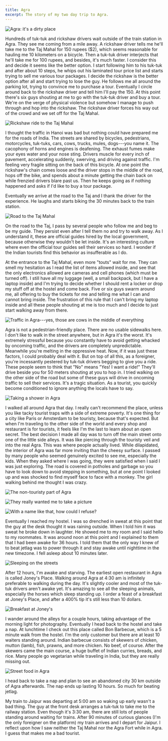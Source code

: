```yaml
---
title: Agra
excerpt: The story of my two day trip to Agra.
---
```


![Agra: it's a dirty place]

Hundreds of tuk-tuk and rickshaw drivers wait outside of the train station in Agra. They see me coming from a mile away. A rickshaw driver tells me he'll take me to the Taj Mahal for 150 rupees (\$2), which seems reasonable for hauling me 10 kilometers on a bicycle. Then a tuk-tuk driver interjects that he'll take me for 100 rupees, and besides, it's much faster. I consider this and decide it seems like the better option. I start following him to his tuk-tuk and after about 10 steps, he whips out his laminated tour price list and starts trying to sell me various tour packages. I decide the rickshaw is the better option after all and start trying to lose the guy. He follows me all around the parking lot, trying to convince me to purchase a tour. Eventually I circle around back to the rickshaw driver and tell him I'll pay the 150. At this point there's six guys shouting at me to go with the tuk-tuk driver and buy a tour. We're on the verge of physical violence but somehow I manage to push through and hop into the rickshaw. The rickshaw driver forces his way out of the crowd and we set off for the Taj Mahal.

![Rickshaw ride to the Taj Mahal]

I thought the traffic in Hanoi was bad but nothing could have prepared me for the roads of India. The streets are shared by bicycles, pedestrians, motorcycles, tuk-tuks, cars, cows, trucks, mules, dogs---you name it. The cacophony of horns and engines is deafening. The exhaust fumes make your eyes water and your nose sting. Drivers muscle for every inch of pavement, accelerating suddenly, swerving, and driving against traffic. I'm feeling very fragile sitting on the back of this bicycle. At one point the rickshaw's chain comes loose and the driver stops in the middle of the road, hops off the bike, and spends about a minute getting the chain back on while frenzied drivers blare past us. Then he keeps going as if nothing happened and asks if I'd like to buy a tour package.

Eventually we arrive at the road to the Taj and I thank the driver for the experience. He laughs and starts biking the 30 minutes back to the train station.

![Road to the Taj Mahal]

On the road to the Taj, I pass by several people who follow me and beg to be my guide. They persist even after I tell them no and try to walk away. As I understand it, these are official guides hired by the local government, because otherwise they wouldn't be let inside. It's an interesting culture where even the official tour guides sell their services so hard. I wonder if the Indian tourists find this behavior as insufferable as I do.

At the entrance to the Taj Mahal, even more "touts" wait for me. They can smell my hesitation as I read the list of items allowed inside, and see that the only electronics allowed are cameras and cell phones (which must be turned off). I still have all my luggage (well, a small backpack, but I have a laptop inside) and I'm trying to decide whether I should rent a locker or drop my stuff off at the hostel and come back. Five or six guys swarm around me, all offering to buy the tickets for me and telling me what I can and cannot bring inside. The frustration of this rule that I can't bring my laptop inside and all these people shouting at me is too much and I decide to just start walking away from there.

![Traffic in Agra---yes, those are cows in the middle of everything]

Agra is not a pedestrian-friendly place. There are no usable sidewalks here. I don't like to walk in the street anywhere, but in Agra it's the worst. It's extremely stressful because you constantly have to avoid getting whacked by oncoming traffic, and the drivers are completely unpredictable. Meanwhile you're melting in the oppressive heat. Now, if it was just these factors, I could probably deal with it. But on top of all this, as a foreigner, you're incessantly pestered by tuk-tuk drivers begging to give you a ride. These people seem to think that "No" means "Yes! I want a ride!" They'll drive beside you for 50 meters shouting at you to hop in. I tried walking on the other side of the road but some of these guys will drive in oncoming traffic to sell their services. It's a tragic situation. As a tourist, you quickly become conditioned to ignore anything the locals have to say.

![Taking a shower in Agra]

I walked all around Agra that day. I really can't recommend the place, unless you like tacky tourist traps with a side of extreme poverty. It's one thing for a city like Paris or Amsterdam to be touristy, because that's expected. But when I'm traveling to the other side of the world and every shop and restaurant is for tourists, it feels like I'm the last to learn about an open secret. The best decision I made all day was to turn off the main street onto one of the little side alleys. It was like piercing through the touristy veil and into the real Agra. This was where people actually lived. While dilapidated, the interior of Agra was far more inviting than the cheesy surface. I passed by many people who seemed genuinely excited to see me, especially the kids. When they asked where I was going, they were satisfied when I said I was just exploring. The road is covered in potholes and garbage so you have to look down to avoid stepping in something, but at one point I looked up and was shocked to find myself face to face with a monkey. The girl walking behind me thought I was crazy.

![The non-touristy part of Agra]

![They really wanted me to take a picture]

![With a name like that, how could I refuse?]

Eventually I reached my hostel. I was so drenched in sweat at this point that the guy at the desk thought it was raining outside. When I told him it was sweat he broke down in laughter. He showed me to my room and I said hello to my roommates. It was around noon at this point and I explained to them that I had been awake for 36 hours. I told them that the only way I knew of to beat jetlag was to power through it and stay awake until nighttime in the new timezone. I fell asleep about 10 minutes later.

![Sleeping on the streets]

After 12 hours, I'm awake and starving. The earliest open restaurant in Agra is called Joney's Place. Walking around Agra at 4:30 am is infinitely preferable to walking during the day. It's slightly cooler and most of the tuk-tuk drivers aren't awake yet. It's amazing to see all the sleeping animals, especially the horses which sleep standing up. I order a feast of a breakfast at Joney's Place, and after a 400% tip it's still less than 10 dollars.

![Breakfast at Joney's]

I wander around the alleys for a couple hours, taking advantage of the morning light for photography. Eventually I head back to the hostel and take a nap. At lunchtime I check out this place called Bon Barbecue, which is a 5 minute walk from the hostel. I'm the only customer but there are at least 10 waiters standing around. Indian barbecue consists of skewers of chicken, mutton (lamb), fish, prawns, and more chicken. No beef, of course. After the skewers came the main course, a huge buffet of Indian curries, breads, and rice. Many people go vegetarian while traveling in India, but they are really missing out.

![Street food in Agra]

I head back to take a nap and plan to see an abandoned city 30 km outside of Agra afterwards. The nap ends up lasting 10 hours. So much for beating jetlag.

My train to Jaipur was departing at 5:00 am so waking up early wasn't a bad thing. The guy at the front desk arranges a tuk-tuk to take me to the railway station. Even though it's 3:30 am, there are still lots of people standing around waiting for trains. After 90 minutes of curious glances (I'm the only foreigner on the platform) my train arrives and I depart for Jaipur. I reflect upon how I saw neither the Taj Mahal nor the Agra Fort while in Agra. I guess that makes me a bad tourist.

  [Agra: it's a dirty place]: https://lh3.googleusercontent.com/hWbztJzkXopTIoHm4QsbWmywyONb0_m0JQZT1SQ9QtML3AM15vNL7pNy3s9pzjWTZUDrSnY7yCIRlkL6Tw8UOrUhjc86z35Wu-hMCNW_4CvT6LxrIM1sj_hCVddAEhvvCvjuuJVQCPSkBgUDWuOb_35KsqZjEIbLJEey-bwWRUaWfKPjKAfhorf7LOyWbr1a9ArP2EeRFepvlY8TH5rFBjEeHfQsnediUK-_HVX3o-_qt90Am72M2QlLNJ4QQ4rp0BDAiXytZurNzBhc4MPvr7VYpQoXwq0I3CMwCM_uMCbkcz9VisAoO1lTybAvp8738ZNj8NrsEh7LZGFe6HWLyB07j_ssxNB0oKR1WBnVGwL8NXK5akqWBFJ7uetqULJw9X19ZyoSSPG6M-tofUvkcJx4mfF1yfR0yHkfwbYjmPdpVaDNTRSJkrKf5H567dJeoRrWOEJsf9CfYwQpFuCrbozrIa_p2s1v-LiibJ6p8e5ZPNW3srqXK0QOsjbURuJZ3NXrjiwa7jgWQxWcZh1zARXWyoOMe_Q3srz7b9LHBziLlF4u2qJ6XYxkO-qJbEa9R5RCH3ue1DvL5FRRuFwkJz_uSALlnDCPKf1yoSuc1ZcRQeKrPA=s1000
  [Rickshaw ride to the Taj Mahal]: https://lh3.googleusercontent.com/rUOKH6i1EzxQGy5f_uJeEDc40COPoyhVnfylTRa2gwTnuXE7crZJiGQcGZCZ-ROawdwlWHN0lcD0hsWC6GHNmXmTeE8zilVXcy2DUkw5l3Dl-UEy8h3PpCcD5AegRJMP71E8DLYyyn9kfyTlxQjslUeKvJTmAt8pRazSaf5g2id7LMt2FSfwNDYT4KzcOAp6XsY53Um3tVJ7bJNswsmTKJ_YOhofmWx7mnAr5pvZgId181YFAk_kctYWyngoOAuX-p_41LFPP38erHcGpkcPo4CBeOHSmRmr3NrKbuPoZ2TISFusSs0KSWjtUggFnN-GdHXe_LKTbuG0o9_KaOU2SjtJfi7MpE0enoRGPFj1tw_rlhh1sG1TpGibrYUH7oFJVXVv6U1fBFjlaKbYMRKwJKscpfWiyMMRtks5-8eP8R9R2WoTayny-IuX5ojqaAIxdZkrcX7lsN20m2onRkb4IsKhck1O8Z9oHH_JljFbLftDUMUxZXD9QBzJoX8kqebIGVtmJtedoL9KiDEZv9eKD6-4DYVMzVNlLGLOAFp2-iBxkswfHMR_qJewMpuvEo3uD5KtGOaCdacmrNYqFZhambID2eTlOGFHJp_Xjiw8-Rx1vjLBzg=s1000
  [Road to the Taj Mahal]: https://lh3.googleusercontent.com/1w4S9UUPi67RAO1o5U6b2usAZ1i5RDCp0dFQwGUuFqCbKz5J2RAuJEaFG77drf5jHmUEsx1JU7PC3RWT1TWrCUsJsuFc7LQHJ3URvP9jpyp7b8y7mlMxagiyj4PHb8zfLfNkf7KAzemPtHD_ZEE9fastgO7QWvBSNepM_hosFEj-528YV9fVfIV4R6sJojwUi2lOSJXNGjjYofHOy6dNKxSEbKQk2gUtAXyjuBoJuo_R1HGytR6rjRZp1_v5mQeLbWlluB2qZqLzk3avRTKt3uEHca_Y0--HJRJriXXheRBluCC1Xbs7gfFR_AzzJFRtMRm9Ch7fwfnmQuYOkDsrojDMAA80GJSqRVxTtlylJrite2qILeZLWW2BPF7BqDVm2MY4Q1CPMzG8O3IQvqpzwfX0Sou_S7WgDAnB9eeCQj5cMpu6hOVDICFT8yzlAHWW6c6bpq7QiZoyPLcAggd6axm2Zj_vYy1UenOzOiWqShDv4sFYlRBLMlgfgRbS3Rx6dYKQRzdm70VP9hcJ0v2m8zsNQ5f0MggsmUP218l_tMATuCd4m4lyrL90CZ4P6828Q4t74alR1XFCdV5f5yVtrXt9olnzpvQ0TrPSX1YiZ9XO-1W8Jg=s1000
  [Traffic in Agra---yes, those are cows in the middle of everything]: https://lh3.googleusercontent.com/Qz7C01POj0c_gC-KNO0rqUfs8jgjKUzmSS0Ws_1ZNWmE5KyxXvn2yBQ6ZDjo5pw1T7l-nqiiH-Pdjnha06f-s4IqmtFr6-xqyIkDK5F3rAE-UHsEzNFMKZd4hJERTPQotJgWyLx4cpeREFzUaLP9G1vt4tjikGd910_NKAl-2NdNOK0F1XyIdf26M0Cs0UP8IXje40saieqVNmNS3B4ZbesNlvNSvsi3D1J9rULM5lgnzfivFw3efk519x-N7XBONHYZ04fpxL0CYcMlwVAJcOW0jqREznkkkz5CWvO-xOL1wbipySE_tOA_eBK_x-IiBFLGqcP7wwWjEQOsJ-2faid1mfpPra4ajGoBahu3lzyPB-CMqhTinifXl6n8Sej_u6IilIz_-coZPhFf9jlklxSudoYrgH3AhESDfSREGaB05TmORuOsWlf-infZ3zGCTxFFz7L30_i0pLTHeXcQZ48wzGrZJBKGrdm2m4Hrua9fU5EDJGjxZfpY9eJnM6HmQcXbeFc-4GAfYy6jSfQd1VGIpplvCyfVr4WaZ18pxDCR9GGbmLBfQPN3j2cinkXuH3pdrnyfLeTXSDGelAuLYVCE-P9yRa-69wBWfJguIKPZX_KWHA=s1000
  [Taking a shower in Agra]: https://lh3.googleusercontent.com/nJGiM1JWPgYZH4x2-_mwdv8IdImIJS8hgUIjdTHEbHXjm9BBjYjtNU5yXf96vdkLJl5zE9VmJphoHPhKpG-9RpbNPsIIHSmUL-OSgAfyAGL8SD4oSRhBNlWltnb3LrPze1rWYFXky6tHfhddc7_yMPmKEU-NfyPAhv471OkNMU1miSk0rZwIZ07kaZ7WO1KXjQSf6v4vcrAaXKOjY2okdbOHg1SPThzZ8itEyKcaamKm6geD4AHc7owX0KtK4Bmwm0wmKZL6QnCDSP0n4yMup8bhUif94OxZvCHbt9a_Zgmk071OdJuOxe_sNlfoIcOhGw1_dKJdROjeNO1TzmKv7_t05rIx2kFNt4hVe0F4OaQZevSGwUgI_c0ZFzLBtfQBo-80npiG3WhwP4Hp3yRJH2JAkhYKTqWXVjGoWH4-BlRdgiuz-SxuxO9VBIgU713u8JQm4Susr5Gwtaa5tHx02Mn68Ual-03hHbA5fpOGJSNVP0XiBCvxUklGMRH71zASeeutqKfsB3ID5RNWzV5QkNsAtRFnAKb4WhwW59_TodvvOf03tP7eEdjFYCT4UwScSTGaCnL-HgfQB8nWM_5icY-o1wRth9MLUsNJcx-3TTdNPeUfpA=s1000
  [The non-touristy part of Agra]: https://lh3.googleusercontent.com/sL65gjuVhLFjtCDt60msxFn6RonLjl5qenxCIIjUiD7WxMX77pHJRRgt60KpJKl3xxHyLDxEeJ5UY0SWWi0B2iyQUnEdt2crBtVgpn-tsHCaf_NmU3114_rO1j_lfeBKXjeCLP9xMHxDJa_5hJSVH8IZCIm-ItSzAouXrgd4GffVIr-R-1pBzpDbxKI_caQbLlYwHBjvJnuZOTZCUOWCh0iQftMFo-uFfIhr3Ztp5kqGZu3f4E79GPW9dav8zU9Hoks6O4pbnicL9IzkXO18UUu1AC_AorVGDytKJtvCgABGjq2lrRxBMpvBn6z8VKmLuEBvi4B1Ct4uiCFedb287veeJDgy7sAVKBlo-tvGCcUUBd-wMP60yJxSXbNoPKzS6GhPMzP76aw2D423v8ib3LbLVGHaR-EjvgJY2Vqjw7blUNQSFWGV-4lwANcEYfCpU80QsBSmuvNKpI0If4oEWJMUq7FmBOmRfH3uNrBgHUIuglSTDvIZ0cPZK6NpsYCyM1UvNWsQYZowt5VVSvSeH5yo5nLZ84vM0CgZ78vIyFf9n6yJw6vmJeAXSiZ6yylNWlo1dO88GX0zJheLixqvy8PBBPueenc8M6qIFjAgJhCGA8MubA=s1000
  [They really wanted me to take a picture]: https://lh3.googleusercontent.com/LpsMOw9gOkkEzbwCkwJ4erYgBQFWGcFZDo8qGKaUaUJqDlPRQe7EpWYON-LsldKHLfC73bL6bwig8B7dxQJOxr_AyILu1mSgJ32Eq1y9mi0u477FW_A-W8nTXtv7sbTpgQ-s7Vglcg4zA-RRv27ScGwjhf8g14f5fFR6ZyQ6WUL9jX5x01bv7nI65Qy6-tpDQVSJUwVqmb7spNsKmBIiag1wwjtF98DQKZg66uLaF4EfNsHCIFkzJFauuuU97U1iNZnrnd6DXyLBeWLhRRtUaeHQKaGaZl5hKcluM4-Xwzqek7Y-TjGeJSoHNL_bSFb0t4xEo2LEMkF_-TkdKhPmk7-RtavD_N5ai5F4rFZru_FObQJb49GsrOIt37YIGc_8ElHIi1N7tc24nKhIwQkrGfkE2_gtXa6Bu6UPAnFPdokrjYpFzD8e3Yj3wpqvK9BSJL23_Bcb8LPlqCvmt7ncXKEgKKDe6m2hxMboSmom1YGGSwfYOGQXXBzZgXwFPqFDvt1s51Sisud8-SiI2nKBtrs-jNFS-vW3yVHilrezvrAId01a3P5K386jg75Yykq_J07Xn97gFDZEbM7KPJXB41C3Tfr6bl0No6CGY0jQr1K9GJKqBQ=s1000
  [With a name like that, how could I refuse?]: https://lh3.googleusercontent.com/DyejynpU6DK4Rx4SUCIABd2d-zXEFLqGBSgL_UDHYIHaCs3PVoMN2ccN9ccNeIMw0z0upxt0IYQNWdnJhDO68hJY7gOGmQr_4Ebejs5DD2tRXsXP14sPz6HimWfDQdig83wCfR14qsHUEELR3T4uYYVHQvdQY2rdglH0wz1J9wHqnwWdfZsXH7wf8VUgzSBQJP0eVIQCq5Q2B8siEUEmr6tiAOXDXZQDqTVvdjCcG0x6wvIcFtzBtfCs7lG-ypfS-s1in34UKbYe7-2jFqtJreeXAiCjaqYooq3xfSlHCIpj-Rk19Jk4pM28j5CWV4m-Fc3W24ygGM1mylFlDVAaab79bPPUEh4HIfA9V1JIdovgAw07HF5dErnRucBL4wjI1ER46v_1aVYZ4T5sbsNudwnJ2NXB6zHQxb8kjSwo75n84HoUcFGxhkG2iJhXSw9hOdVhRWtvpsAtEAiBqpgPOYSyjQRrnqa9ngiGYrCf8EmSjY2N692AvkzmK-mOIK89wu_tVikWoK-0F1u11XiDFZ32v-KxH0g0tHnL71PsFH1Yr_-ZWc9R8rKK4gYPAscdY1w25JecyVFe4THiRy8L0BDghcgwdEorLqw2jgVXIwNhBt-SXg=s1000
  [Sleeping on the streets]: https://lh3.googleusercontent.com/4EpTkfDQFnnfHnDd00NAanpEJv_24WgnIfrIsQcpVzHSrx5YVqhgybef7v6LUzfbY8RnZRpDWLNRLiHO-s3WnQILGZrPil5ii9Xm-hRE0K8yfMYTBHZfMdB5dkWXAVkY1qSam8taykByVbTkrBOKtpbCQ8I7E-zu94KibNoxMlJPDeewcBv-ixi48-2K0zh2SlKjCFxcEl37Z2_7Hnw7AjaMRpzbHMO2kYz9chi6aT_CKzZhMiXeQYDYwy0TygLA254H5YsWgpRJylUOMdAA-EZSatFHHZEfFObyaVxqDv3rg4AHfdsnixzw59QDX3TyNtdB8ABf1g2eTvN9FaFYClfFNKz4RdXyhUe8kBNwhu37BRoZ4BLkTIO5yYgpw8tZRYoJol9wy2VvzIipR6rywKV1dARsnWh221xDV7ucmQCImIujYXm9ikRlvfTtovyitAiq68NdqfiOIuc8Q69WpGmdS77eApZda4bONcoZHdeAMDoQe9ENOzbNXU-yXpV5SLZXqbqpNa8GlkWCWBzTWVuBEacxtM5BQsqQmZCuCsxlY4Xlq6fSEL5Dj_vMyZ_2_OUVjNOAU5Cg7theh2SZFP6tgY7kYAmQiVtGMfsMH-HLUBbOYA=s1000
  [Breakfast at Joney's]: https://lh3.googleusercontent.com/Cgsr3XO75hAXcUwBo4eONZe2AzdGwMIawmMZtTFVRjKeKF4AH6FG131WE-6JdXg-NhDCZx_Bp6rAp-jv7rsPDJrbyHR6bE3alyqedjp37H7QMUkVFICFr4lM8HJQfdCyIo9hWsgLkO72sp7rpVFvBwb970VWgVCxhzA6_vqxRytwrhZDFh2E_YQr98gQ7dzrX8soJM-UOOZCPibtphSn8tFWfVwce3vmaBwYKNyZRncX3dUlk5s820ya6gdgJl_ftocVzMIh1eQv1m_5Gdm5Ym_V-fGSEZjp6AWKw4TAjCN45ukkz2VqowVHRhjw3vSguw0OmrmcRL7TgJCpZwaMFeN22PR5k4eOOYy6XJKhF0T1DKRipu2bTHoXfekydgkIR1t1pagXDofIUzyoAHrK90msA9k_-DgddI2cc-wtBDtdQRiaAABj5JSLZEfz_J41k7mcyA26KYPqWu3oH6hLneObhCJja1BwXlb68L2sWNSO2sZ1GpofK0zgZ-_vQw-Xgq_uelNY4gFVCNABHK5THrI0qGb7wI7a21CPmV_110bfThctlPqmj3eX4YJYT_o5D4z7-Ala1tssr8IwCNGGHAtcnBSC2_OomXF_Mxp4oCE13Iub0g=s1000
  [Street food in Agra]: https://lh3.googleusercontent.com/mRotsT0tuGls7yIcvYZQYlVrOnJPP3KBtAS87Zv-Uu1yNHn9NVL2E22nNTcJTcwr4yuBzFo8cyBJHk9dE3fHJyT-A-Jewvh7g_fYUa4_mMLBVQTvzNP-GawaJfdL0SGboeqq91BnFaULvWIbFWBwu5KsFp_qJo8AOZS_VcRJwd8e3f8i61dBrbCsUTMzDAqg1A_xhF-6e0tLaN3tuAcRXk-oEVFXvgeqDxbyicvHoa4ag0rKxZ7xeEgIQWCVFWBhkAT3msbfdEmMK-jz51AC6-zCG2xRGNC4KxAqZFVQUQXeBEu8jVi0TJEnGeXELfZh1xoViYlRwI2Q4DMLwag1A7QEdoi8Zem9YwQGc6_bYeDO4XfNIACak3cxU40BG7wScvcn3F4YgQ1zE16vCsZViYc_Ca8S6O18LaQIMGCSLYD1wmAzFZCF8jmpbsF2eN3Jl7IHGntquCWM16XeywUA5SEMD99x2C_lcWUbATuEx5pAJa9VgLFsGHIxV-4x8BLALxcD1ndOsCv0GGZ3uqyfRQScycMeqdEtX44F3eP5jxaFhkPxjIqPVgyAC-UsOyn83QVuLUCqQNUPqeiHs2HaS8km_Jm8kmrrLZ-i8uvJniiAdSD5wA=s1000
